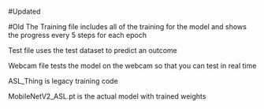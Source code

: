 #Updated




#Old
The Training file includes all of the training for the model and shows the progress every 5 steps for each epoch

Test file uses the test dataset to predict an outcome

Webcam file tests the model on the webcam so that you can test in real time

ASL_Thing is legacy training code


MobileNetV2_ASL.pt is the actual model with trained weights

